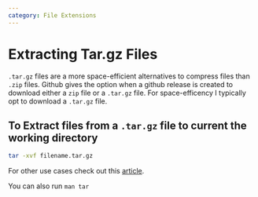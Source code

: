 ```yaml
---
category: File Extensions
---
```

# Extracting Tar.gz Files
`.tar.gz` files are a more space-efficient alternatives to compress files than `.zip` files. Github gives the option when a github release is created to download either a `zip` file or a `.tar.gz` file. For space-efficency I typically opt to download a `.tar.gz` file.

## To Extract files from a `.tar.gz` file to current the working directory
```bash
tar -xvf filename.tar.gz
```

For other use cases check out this [article](https://kinsta.com/knowledgebase/unzip-tar-gz/).

You can also run `man tar`
